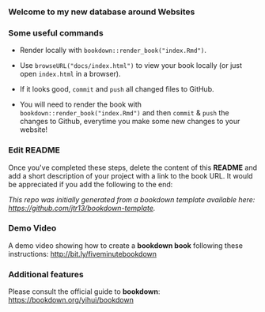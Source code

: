 ### Welcome to my new database around Websites

### Some useful commands

- Render locally with `bookdown::render_book("index.Rmd")`.

- Use `browseURL("docs/index.html")` to view your book locally (or just open `index.html` in a browser).

- If it looks good, `commit` and `push` all changed files to GitHub. 

- You will need to render the book with `bookdown::render_book("index.Rmd")` and then `commit` & `push` the changes to Github, everytime you make some new changes to your website!

### Edit README

Once you've completed these steps, delete the content of this **README** and add a short description of your project with a link to the book URL. It would be appreciated if you add the following to the end:

*This repo was initially generated from a bookdown template available here: https://github.com/jtr13/bookdown-template.*

### Demo Video

A demo video showing how to create a **bookdown book** following these instructions: http://bit.ly/fiveminutebookdown

### Additional features

Please consult the official guide to **bookdown**: https://bookdown.org/yihui/bookdown

